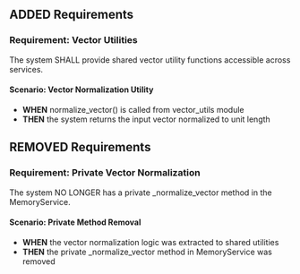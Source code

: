 ## ADDED Requirements

### Requirement: Vector Utilities
The system SHALL provide shared vector utility functions accessible across services.

#### Scenario: Vector Normalization Utility
- **WHEN** normalize_vector() is called from vector_utils module
- **THEN** the system returns the input vector normalized to unit length

## REMOVED Requirements

### Requirement: Private Vector Normalization
The system NO LONGER has a private _normalize_vector method in the MemoryService.

#### Scenario: Private Method Removal
- **WHEN** the vector normalization logic was extracted to shared utilities
- **THEN** the private _normalize_vector method in MemoryService was removed